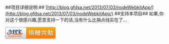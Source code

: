 
##项目详细说明:##
[http://blog.gfdsa.net/2013/07/03/nodeWebkitApp/](http://blog.gfdsa.net/2013/07/03/nodeWebkitApp/)
##支持本项目##
如果,你对这个很感兴趣,愿意支持一下的话,没有什么比捐点线实在了...

[![](pay_encourage.png)](http://me.alipay.com/youxilua)